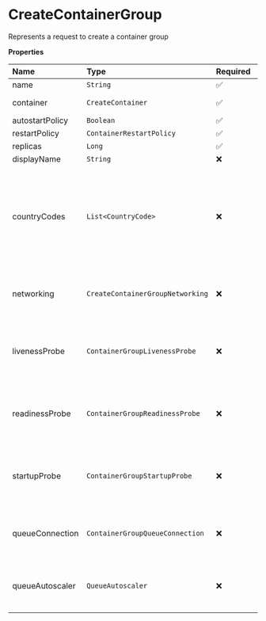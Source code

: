 # CreateContainerGroup

Represents a request to create a container group

**Properties**

| Name            | Type                             | Required | Description                                                                                     |
| :-------------- | :------------------------------- | :------- | :---------------------------------------------------------------------------------------------- |
| name            | `String`                         | ✅       |                                                                                                 |
| container       | `CreateContainer`                | ✅       | Represents a container                                                                          |
| autostartPolicy | `Boolean`                        | ✅       |                                                                                                 |
| restartPolicy   | `ContainerRestartPolicy`         | ✅       |                                                                                                 |
| replicas        | `Long`                           | ✅       |                                                                                                 |
| displayName     | `String`                         | ❌       |                                                                                                 |
| countryCodes    | `List<CountryCode>`              | ❌       | List of countries nodes must be located in. Remove this field to permit nodes from any country. |
| networking      | `CreateContainerGroupNetworking` | ❌       | Represents container group networking parameters                                                |
| livenessProbe   | `ContainerGroupLivenessProbe`    | ❌       | Represents the container group liveness probe                                                   |
| readinessProbe  | `ContainerGroupReadinessProbe`   | ❌       | Represents the container group readiness probe                                                  |
| startupProbe    | `ContainerGroupStartupProbe`     | ❌       | Represents the container group startup probe                                                    |
| queueConnection | `ContainerGroupQueueConnection`  | ❌       | Represents container group queue connection                                                     |
| queueAutoscaler | `QueueAutoscaler`                | ❌       | Represents the autoscaling rules for a queue                                                    |

